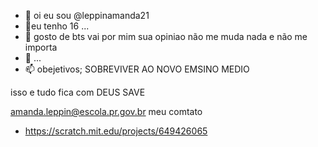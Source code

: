 - 👋  oi eu sou @leppinamanda21
- 👀eu tenho 16 ...
- 🌱 gosto de bts vai por mim sua opiniao não me muda nada e não me importa 
- 💞️  ...
- 📫 obejetivos; SOBREVIVER AO NOVO EMSINO MEDIO 
 
 isso e tudo  fica com DEUS  SAVE 
<!---
leppinamanda21/leppinamanda21 is a ✨ special ✨ repository because its `README.md` (this file) appears on your GitHub profile.
You can click the Preview link to take a look at your changes.
--->
amanda.leppin@escola.pr.gov.br meu comtato 
-  https://scratch.mit.edu/projects/649426065
